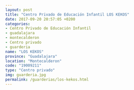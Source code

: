 ```yaml
---
layout: post
title: "Centro Privado de Educación Infantil LOS KEKOS"
date: 2017-09-20 20:57:05 +0200
categories:
- Centro Privado de Educación Infantil
- guadalajara
- montecalderon
- Centro privado
- guarderia
name: "LOS KEKOS"
province: "Guadalajara"
location: "Montecalderon"
code: "19009211"
type: "Centro privado"
img: guarderia.jpg
permalink: /guarderias/los-kekos.html
---
```

